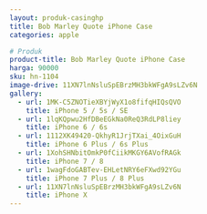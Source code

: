 ```yaml
---
layout: produk-casinghp
title: Bob Marley Quote iPhone Case
categories: apple

# Produk
product-title: Bob Marley Quote iPhone Case
harga: 90000
sku: hn-1104
image-drive: 11XN7lnNsluSpEBrzMH3bkWFgA9sLZv6N
gallery:
  - url: 1MK-C5ZNOTieXBYjWyX1o8fifqHIQsQVO
    title: iPhone 5 / 5s / SE
  - url: 1lqKQpwu2HfDBeEGkNa0ReQ3RdLP8liey
    title: iPhone 6 / 6s
  - url: 1112XK49420-QkhyR1JrjTXai_4OixGuH
    title: iPhone 6 Plus / 6s Plus
  - url: 1XohSHNbitOmkP0fCiikMKGY6AVofRAGk
    title: iPhone 7 / 8
  - url: 1wagFdoGABTev-EHLetNRY6eFXwd92YGu
    title: iPhone 7 Plus / 8 Plus
  - url: 11XN7lnNsluSpEBrzMH3bkWFgA9sLZv6N
    title: iPhone X
---
```

